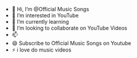 - 👋 Hi, I’m @Official Music Songs
- 👀 I’m interested in YouTube
- 🌱 I’m currently learning 
- 💞️ I’m looking to collaborate on YouTube Videos
- 📫 
- 😄 Subscribe to Official Music Songs on Youtube
- ⚡ i love do music videos

<!---
MusicSo/MusicSo is a ✨ special ✨ repository because its `README.md` (this file) appears on your GitHub profile.
You can click the Preview link to take a look at your changes. https://www.youtube-music.com
--->
